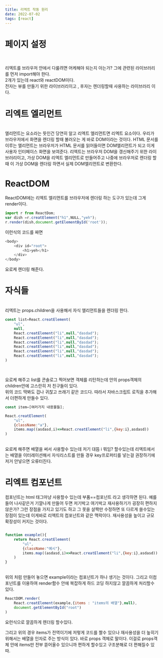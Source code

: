 ```yaml
---
title: 리엑트 작동 원리
date: 2022-07-02
tags: [react]
---
```


# 페이지 설정
</br>

리엑트를 브라우저 안에서 다룰려면 어케해야 되는지 아는가? 그에 관련된 라이브러리를 먼저 import해야 한다. 
</br>
2개가 있는데 react와 reactDOM이다.
</br>
전자는 뷰를 만들기 위한 라이브러리이고 , 후자는 렌더링할때 사용하는 라이브러리 이다.

# 리엑트 엘리먼트
</br>
엘리먼트는 요소라는 뜻인건 당연히 알고 리엑트 엘리먼트면 리엑트 요소이다.
우리가 브라우저에서 화면을 렌더링 할때 불러오는 게 바로 DOM이라는 것이다.
HTML 문서를 이루는 엘리먼트는 브라우저가 HTML 문서를 읽어들이면 DOM엘리먼트가 되고 이게 사용자 인터페이스 화면을 보여준다.
리엑트는 브라우저 DOM을 갱신해주기 위한 라이브러리이고, 가상 DOM을 리엑트 엘리먼트로 만들어주고 나중에 브라우저로 렌더링 할때
이 가상 DOM을 렌더링 하면서 실제 DOM엘리먼트로 변환한다.

# ReactDOM

ReactDOM에는 리엑트 엘리먼트를 브라우저에 렌더링 하는 도구가 있는데 그게 render이다.

```javascript
import r from ReactDom;
var dish =r.creatElement("h1",NULL,"yeh");
r.render(dish,document.getElementById('root'));
```

이런식의 코드를 짜면

```javascript
<body>
    <div id="root">
        <h1>yeh</h1>
    </div>
</body>
```
요로케 렌더링 해준다.

# 자식들
</br>
리엑트는 props.children을 사용해서 자식 엘리먼트들을 렌더링 한다.
</br>

```javascript
const list=React.creatElement(
    "ul",
    null,
    React.creatElement("li",null,"dasdad");
    React.creatElement("li",null,"dasdad");
    React.creatElement("li",null,"dasdad");
    React.creatElement("li",null,"dasdad");
    React.creatElement("li",null,"dasdad");
    React.creatElement("li",null,"dasdad");
)

```
</br>

요로케 해주고 list를 콘솔로그 찍어보면 객체를 리턴하는데 안의 props객체의 children안에 고스란히 저 친구들이 있다.
</br>
위의 코드 딱봐도 겁나 귀찮고 쓰래기 같은 코드다.
따라서 자바스크립트 로직을 추가해서 더편하게 만들수 있다.
</br>

```javascript
const item=[여러가지 내용물들];

React.creatElement(
    "ul",
    {className:"a"},
    items.map((asdasd,i)=>React.creatElement("li",{key:i},asdasd))
)

```
</br>
요로케 해주면 배열을 써서 사용할수 있는데 저기 대뜸 i 뭐임? 할수있는데 리엑트에서는 배열을 이터레이션해서 자식리스트를
만들 경우 key프로퍼티를 넣는걸 권장하기에 저거 안넣으면 오류터진다.

# 리엑트 컴포넌트

컴포넌트는 html 태그마냥 사용할수 있는데 부품==컴포넌트 라고 생각하면 된다.
예를들어 나사같은거 기깔나게 만들어 두면 저기박고 여기박고 재사용하기가 굉장히 편하지않은가?
그런 장점을 가지고 있기도 하고 그 못을 살짝만 수정하면 또 다르게 쓸수있는 장점이 있는데
이게바로 리엑트의 컴포넌트와 같은 맥락이다. 재사용성을 높이고 규모 확장성이 커지는 것이다.

```javascript

function example(){
    return React.creatElement(
        "ul",
        {className:"예시"},
        items.map((asdasd,i)=>React.creatElement("li",{key:i},asdasd))
    )
}

```
</br>
위의 처럼 만들어 놓으면 example이라는 컴포넌트가 하나 생기는 것이다.
그리고 이컴포넌트를 이용하여 render함수 안에 복잡하게 하드 코딩 하지않고 깔끔하게 처리할수 있다.

```javascript
ReactDOM.render(
    React.creatElement(example,{items : "items의 배열"},null),
    document.getElementById("root")
)

```
요런식으로 깔끔하게 렌더링 할수있다.

그리고 위의 경우 items가 전역이기에 저렇게 코드를 짤수 있으나 재사용성을 더 높히기 위해서는 배열을 인자로 주는 방식이 있다.
바로 props 객체로 말이다. 
이걸로 props객체 안에 items만 전부 뜯어올수 있으니까 편하게 할수있고 구조분해로 더 편해질수 있따.
